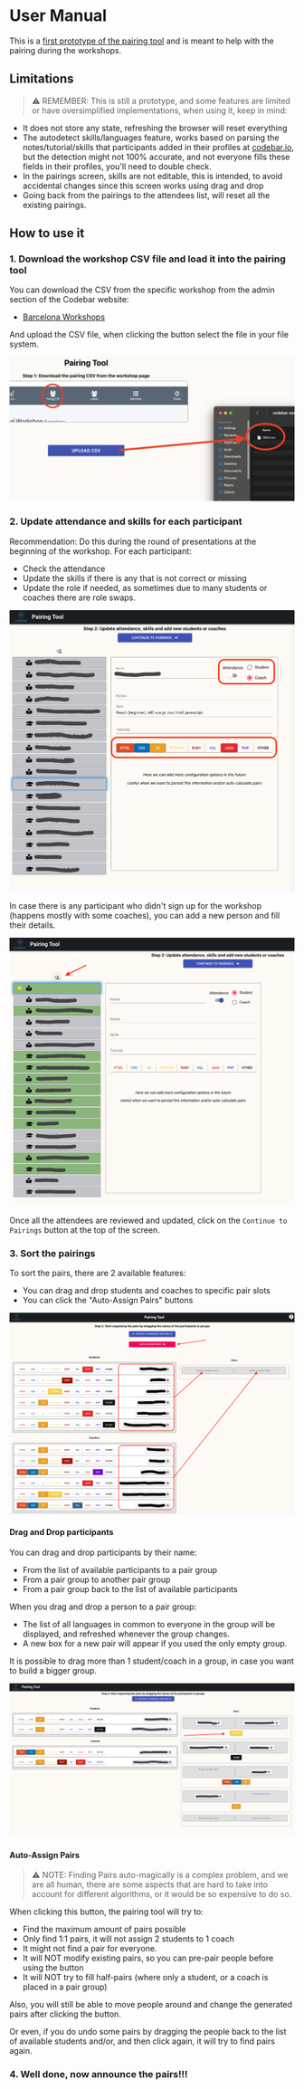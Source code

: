 # User Manual

This is a [first prototype of the pairing tool](https://codebar.github.io/pairing-tool) and is meant to help with the pairing during the workshops.


## Limitations

> :warning: REMEMBER: This is still a prototype, and some features are limited or have oversimplified implementations, when using it, keep in mind:

* It does not store any state, refreshing the browser will reset everything
* The autodetect skills/languages feature, works based on parsing the notes/tutorial/skills that participants added in their profiles at [codebar.io](codebar.io), but the detection might not 100% accurate, and not everyone fills these fields in their profiles, you'll need to double check.
* In the pairings screen, skills are not editable, this is intended, to avoid accidental changes since this screen works using drag and drop
* Going back from the pairings to the attendees list, will reset all the existing pairings.

## How to use it

### 1. Download the workshop CSV file and load it into the pairing tool

You can download the CSV from the specific workshop from the admin section of the Codebar website:
* [Barcelona Workshops](https://codebar.io/admin/chapters/15/workshops)

And upload the CSV file, when clicking the button select the file in your file system.

![Upload the CSV file to the pairing tool](images/upload-csv-file.png)

### 2. Update attendance and skills for each participant

Recommendation: Do this during the round of presentations at the beginning of the workshop. For each participant:

* Check the attendance
* Update the skills if there is any that is not correct or missing
* Update the role if needed, as sometimes due to many students or coaches there are role swaps.

![Review attendance and skills](images/attendance-review.png)

In case there is any participant who didn't sign up for the workshop (happens mostly with some coaches), you can add a new person and fill their details.

![Add new person](images/add-new-person.png)

Once all the attendees are reviewed and updated, click on the `Continue to Pairings` button at the top of the screen.

### 3. Sort the pairings

To sort the pairs, there are 2 available features: 

* You can drag and drop students and coaches to specific pair slots
* You can click the "Auto-Assign Pairs" buttons

![Drag and drop students and coaches](images/drag-and-drop-pairs.png)

#### Drag and Drop participants

You can drag and drop participants by their name: 
* From the list of available participants to a pair group
* From a pair group to another pair group
* From a pair group back to the list of available participants

When you drag and drop a person to a pair group: 
* The list of all languages in common to everyone in the group will be displayed, and refreshed whenever the group changes.
* A new box for a new pair will appear if you used the only empty group.

It is possible to drag more than 1 student/coach in a group, in case you want to build a bigger group.

![Pairings in progress](images/pairings-in-progress.png)

#### Auto-Assign Pairs

> :warning: NOTE: Finding Pairs auto-magically is a complex problem, and we are all human, there are some aspects that
are hard to take into account for different algorithms, or it would be so expensive to do so.

When clicking this button, the pairing tool will try to:
* Find the maximum amount of pairs possible
* Only find 1:1 pairs, it will not assign 2 students to 1 coach
* It might not find a pair for everyone.
* It will NOT modify existing pairs, so you can pre-pair people before using the button
* It will NOT try to fill half-pairs (where only a student, or a coach is placed in a pair group)

Also, you will still be able to move people around and change the generated pairs after clicking the button.

Or even, if you do undo some pairs by dragging the people back to the list of available students and/or, and then click again, it will try to find pairs again.


### 4. Well done, now announce the pairs!!!
